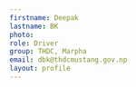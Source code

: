 ```yaml
---
firstname: Deepak 
lastname: BK
photo: 
role: Driver
group: THDC, Marpha
email: dbk@thdcmustang.gov.np
layout: profile
---
```

